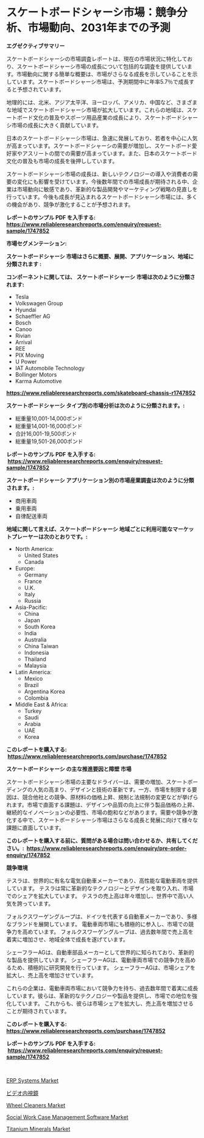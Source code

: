 <p><h1>スケートボードシャーシ市場：競争分析、市場動向、2031年までの予測</h1></p><p><strong>エグゼクティブサマリー</strong></p>
<p><p>スケートボードシャーシの市場調査レポートは、現在の市場状況に特化しており、スケートボードシャーシ市場の成長について包括的な調査を提供しています。市場動向に関する簡単な概要は、市場がさらなる成長を示していることを示しています。スケートボードシャーシ市場は、予測期間中に年率5.7％で成長すると予想されています。</p><p>地理的には、北米、アジア太平洋、ヨーロッパ、アメリカ、中国など、さまざまな地域でスケートボードシャーシ市場が拡大しています。これらの地域は、スケートボード文化の普及やスポーツ用品産業の成長により、スケートボードシャーシ市場の成長に大きく貢献しています。</p><p>日本のスケートボードシャーシ市場は、急速に発展しており、若者を中心に人気が高まっています。スケートボードシャーシの需要が増加し、スケートボード愛好家やアスリートの間での需要が高まっています。また、日本のスケートボード文化の普及も市場の成長を後押ししています。</p><p>スケートボードシャーシ市場の成長は、新しいテクノロジーの導入や消費者の需要の変化にも影響を受けています。今後数年間での市場成長が期待される中、企業は市場動向に敏感であり、革新的な製品開発やマーケティング戦略の見直しを行っています。今後も成長が見込まれるスケートボードシャーシ市場には、多くの機会があり、競争が激化することが予想されます。</p></p>
<p><strong>レポートのサンプル PDF を入手する: <a href="https://www.reliableresearchreports.com/enquiry/request-sample/1747852">https://www.reliableresearchreports.com/enquiry/request-sample/1747852</a></strong></p>
<p><strong>市場セグメンテーション:</strong></p>
<p><strong> スケートボードシャーシ 市場はさらに概要、展開、アプリケーション、地域に分類されます :</strong></p>
<p><strong>コンポーネントに関しては、 スケートボードシャーシ 市場は次のように分類されます: &nbsp;</strong></p>
<p><ul><li>Tesla</li><li>Volkswagen Group</li><li>Hyundai</li><li>Schaeffler AG</li><li>Bosch</li><li>Canoo</li><li>Rivian</li><li>Arrival</li><li>REE</li><li>PIX Moving</li><li>U Power</li><li>IAT Automobile Technology</li><li>Bollinger Motors</li><li>Karma Automotive</li></ul></p>
<p><strong><a href="https://www.reliableresearchreports.com/skateboard-chassis-r1747852">https://www.reliableresearchreports.com/skateboard-chassis-r1747852</a></strong></p>
<p><strong> スケートボードシャーシ タイプ別の市場分析は次のように分類されます。:</strong></p>
<p><ul><li>総重量10,001-14,000ポンド</li><li>総重量14,001-16,000ポンド</li><li>合計16,001-19,500ポンド</li><li>総重量19,501-26,000ポンド</li></ul></p>
<p><strong>レポートのサンプル PDF を入手する: &nbsp;<a href="https://www.reliableresearchreports.com/enquiry/request-sample/1747852">https://www.reliableresearchreports.com/enquiry/request-sample/1747852</a></strong></p>
<p><strong> スケートボードシャーシ アプリケーション別の市場産業調査は次のように分類されます。:</strong></p>
<p><ul><li>商用車両</li><li>乗用車両</li><li>自律配送車両</li></ul></p>
<p><strong>地域に関して言えば、スケートボードシャーシ 地域ごとに利用可能なマーケットプレーヤーは次のとおりです。:</strong></p>
<p><ul>
    <li>
        North America:
        <ul>
            <li>United States</li>
            <li>Canada</li>
        </ul>
    </li>
    <li>
        Europe:
        <ul>
            <li>Germany</li>
            <li>France</li>
            <li>U.K.</li>
            <li>Italy</li>
            <li>Russia</li>
        </ul>
    </li>
    <li>
        Asia-Pacific:
        <ul>
            <li>China</li>
            <li>Japan</li>
            <li>South Korea</li>
            <li>India</li>
            <li>Australia</li>
            <li>China Taiwan</li>
            <li>Indonesia</li>
            <li>Thailand</li>
            <li>Malaysia</li>
        </ul>
    </li>
    <li>
        Latin America:
        <ul>
            <li>Mexico</li>
            <li>Brazil</li>
            <li>Argentina Korea</li>
            <li>Colombia</li>
        </ul>
    </li>
    <li>
        Middle East & Africa:
        <ul>
            <li>Turkey</li>
            <li>Saudi</li>
            <li>Arabia</li>
            <li>UAE</li>
            <li>Korea</li>
        </ul>
    </li>
    </ul></p>
<p><strong>このレポートを購入する: &nbsp;<a href="https://www.reliableresearchreports.com/purchase/1747852">https://www.reliableresearchreports.com/purchase/1747852</a></strong></p>
<p><strong>スケートボードシャーシ の主な推進要因と障壁 市場</strong></p>
<p><p>スケートボードシャーシ市場の主要なドライバーは、需要の増加、スケートボーディングの人気の高まり、デザインと技術の革新です。一方、市場を制限する要因は、競合他社との競争、原材料の価格上昇、規制と法規制の変更などが挙げられます。市場で直面する課題は、デザインや品質の向上に伴う製品価格の上昇、継続的なイノベーションの必要性、市場の飽和などがあります。需要や競争が激化する中で、スケートボードシャーシ市場はさらなる成長と発展に向けて様々な課題に直面しています。</p></p>
<p><strong>このレポートを購入する前に、質問がある場合は問い合わせるか、共有してください。:&nbsp; <a href="https://www.reliableresearchreports.com/enquiry/pre-order-enquiry/1747852">https://www.reliableresearchreports.com/enquiry/pre-order-enquiry/1747852</a></strong></p>
<p><strong>競争環境</strong></p>
<p><p>テスラは、世界的に有名な電気自動車メーカーであり、高性能な電動車両を提供しています。 テスラは常に革新的なテクノロジーとデザインを取り入れ、市場でのシェアを拡大しています。 テスラの売上高は年々増加し、世界中で高い人気を誇っています。</p><p>フォルクスワーゲングループは、ドイツを代表する自動車メーカーであり、多様なブランドを展開しています。 電動車両市場にも積極的に参入し、市場での競争力を高めています。 フォルクスワーゲングループは、過去数年間で売上高を着実に増加させ、地域全体で成長を遂げています。</p><p>シェーフラーAGは、自動車部品メーカーとして世界的に知られており、革新的な製品を提供しています。 シェーフラーAGは、電動車両市場での競争力を高めるため、積極的に研究開発を行っています。 シェーフラーAGは、市場シェアを拡大し、売上高を増加させています。</p><p>これらの企業は、電動車両市場において競争力を持ち、過去数年間で着実に成長しています。彼らは、革新的なテクノロジーや製品を提供し、市場での地位を強化しています。 これからも、彼らは市場シェアを拡大し、売上高を増加させることが期待されています。</p></p>
<p><strong>このレポートを購入する: &nbsp; <a href="https://www.reliableresearchreports.com/purchase/1747852">https://www.reliableresearchreports.com/purchase/1747852</a></strong></p>
<p><strong>レポートのサンプル PDF を入手する: &nbsp;<a href="https://www.reliableresearchreports.com/enquiry/request-sample/1747852">https://www.reliableresearchreports.com/enquiry/request-sample/1747852</a></strong><strong></strong></p>
<p>&nbsp;</p>
<p><p><a href="https://github.com/dimitrishawkinswaynenp91rgz/Market-Research-Report-List-2/blob/main/erp-systems-market.md">ERP Systems Market</a></p><p><a href="https://github.com/avbqbctihcbe2/Market-Research-Report-List-1/blob/main/244688736896.md">ビデオ内視鏡</a></p><p><a href="https://www.linkedin.com/pulse/wheel-cleaners-market-size-focuses-dynamics-in-depth-analysis-91oke?trackingId=6znCZvQvZBSfmgoFoW9WTQ%3D%3D">Wheel Cleaners Market</a></p><p><a href="https://github.com/changoleonlaverguenzanoexiste/Market-Research-Report-List-2/blob/main/social-work-case-management-software-market.md">Social Work Case Management Software Market</a></p><p><a href="https://www.linkedin.com/pulse/titanium-minerals-market-size-growth-segmentation-regional-qxixe?trackingId=4iTmEHEedY1VYx6ABwLCHQ%3D%3D">Titanium Minerals Market</a></p></p>